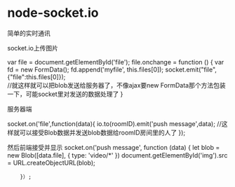 # node-socket.io
简单的实时通讯


socket.io上传图片

 var file = document.getElementById('file');
                    file.onchange = function () {
					 var fd = new FormData();
					 fd.append('myfile', this.files[0]);
					 socket.emit("file",{"file":this.files[0]});    
           //就这样就可以把blob发送给服务器了，不像ajax要new FormData那个方法包装一下，可能socket里对发送的数据处理了
					}
          
服务器端

 socket.on('file',function(data){
		 io.to(roomID).emit('push message',data);   //这样就可以接受Blob数据并发送blob数据给roomID房间里的人了
	 });


然后前端接受并显示
 socket.on('push message', function (data) {
let blob = new Blob([data.file], { type: 'video/*' })
        document.getElementById('img').src = URL.createObjectURL(blob);
        
        }）;
